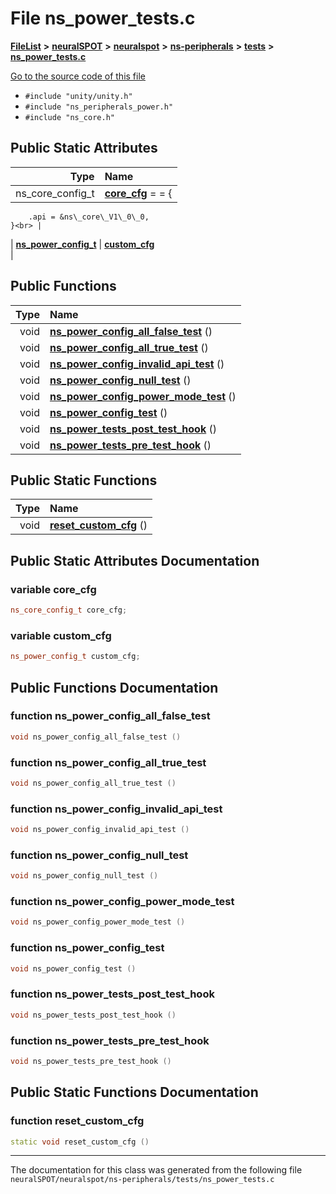 

# File ns\_power\_tests.c



[**FileList**](files.md) **>** [**neuralSPOT**](dir_75594cce7c7773aa3cb253214bf56510.md) **>** [**neuralspot**](dir_b737d82f35ec218ac5a7ef4105db9c0e.md) **>** [**ns-peripherals**](dir_62cbd78784261bb0d09981988628a167.md) **>** [**tests**](dir_212d9119d40fadcef4edfdca97975f2d.md) **>** [**ns\_power\_tests.c**](ns__power__tests_8c.md)

[Go to the source code of this file](ns__power__tests_8c_source.md)



* `#include "unity/unity.h"`
* `#include "ns_peripherals_power.h"`
* `#include "ns_core.h"`























## Public Static Attributes

| Type | Name |
| ---: | :--- |
|  ns\_core\_config\_t | [**core\_cfg**](#variable-core_cfg)   = = {
        .api = &ns\_core\_V1\_0\_0,
    }<br> |
|  [**ns\_power\_config\_t**](structns__power__config__t.md) | [**custom\_cfg**](#variable-custom_cfg)  <br> |














## Public Functions

| Type | Name |
| ---: | :--- |
|  void | [**ns\_power\_config\_all\_false\_test**](#function-ns_power_config_all_false_test) () <br> |
|  void | [**ns\_power\_config\_all\_true\_test**](#function-ns_power_config_all_true_test) () <br> |
|  void | [**ns\_power\_config\_invalid\_api\_test**](#function-ns_power_config_invalid_api_test) () <br> |
|  void | [**ns\_power\_config\_null\_test**](#function-ns_power_config_null_test) () <br> |
|  void | [**ns\_power\_config\_power\_mode\_test**](#function-ns_power_config_power_mode_test) () <br> |
|  void | [**ns\_power\_config\_test**](#function-ns_power_config_test) () <br> |
|  void | [**ns\_power\_tests\_post\_test\_hook**](#function-ns_power_tests_post_test_hook) () <br> |
|  void | [**ns\_power\_tests\_pre\_test\_hook**](#function-ns_power_tests_pre_test_hook) () <br> |


## Public Static Functions

| Type | Name |
| ---: | :--- |
|  void | [**reset\_custom\_cfg**](#function-reset_custom_cfg) () <br> |


























## Public Static Attributes Documentation




### variable core\_cfg 

```C++
ns_core_config_t core_cfg;
```






### variable custom\_cfg 

```C++
ns_power_config_t custom_cfg;
```



## Public Functions Documentation




### function ns\_power\_config\_all\_false\_test 

```C++
void ns_power_config_all_false_test () 
```






### function ns\_power\_config\_all\_true\_test 

```C++
void ns_power_config_all_true_test () 
```






### function ns\_power\_config\_invalid\_api\_test 

```C++
void ns_power_config_invalid_api_test () 
```






### function ns\_power\_config\_null\_test 

```C++
void ns_power_config_null_test () 
```






### function ns\_power\_config\_power\_mode\_test 

```C++
void ns_power_config_power_mode_test () 
```






### function ns\_power\_config\_test 

```C++
void ns_power_config_test () 
```






### function ns\_power\_tests\_post\_test\_hook 

```C++
void ns_power_tests_post_test_hook () 
```






### function ns\_power\_tests\_pre\_test\_hook 

```C++
void ns_power_tests_pre_test_hook () 
```



## Public Static Functions Documentation




### function reset\_custom\_cfg 

```C++
static void reset_custom_cfg () 
```




------------------------------
The documentation for this class was generated from the following file `neuralSPOT/neuralspot/ns-peripherals/tests/ns_power_tests.c`

